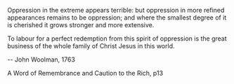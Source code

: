 Oppression in the extreme appears terrible: but oppression in more refined appearances remains to be oppression; and where the smallest degree of it is cherished it grows stronger and more extensive. 

To labour for a perfect redemption from this spirit of oppression is the great business of the whole family of Christ Jesus in this world.

-- John Woolman, 1763

A Word of Remembrance and Caution to the Rich, p13